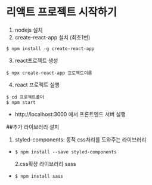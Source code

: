 # 리액트 프로젝트 시작하기

1. nodejs 설치
2. create-react-app 설치 (최초1번)

```
$ npm install -g create-react-app
```

3. react프로젝트 생성

```
$ npx create-react-app 프로젝트이름
```

4. react 프로젝트 실행

```
$ cd 프로젝트폴더
$ npm start
```

- http://localhost:3000 에서 프론트엔드 서버 실행

##추가 라이브러리 설치

1. styled-components: 동적 css처리를 도와주는 라이브러리

- `$ npm install --save styled-components`

  2.css확장 라이브러리 sass

- `$ npm install sass`
